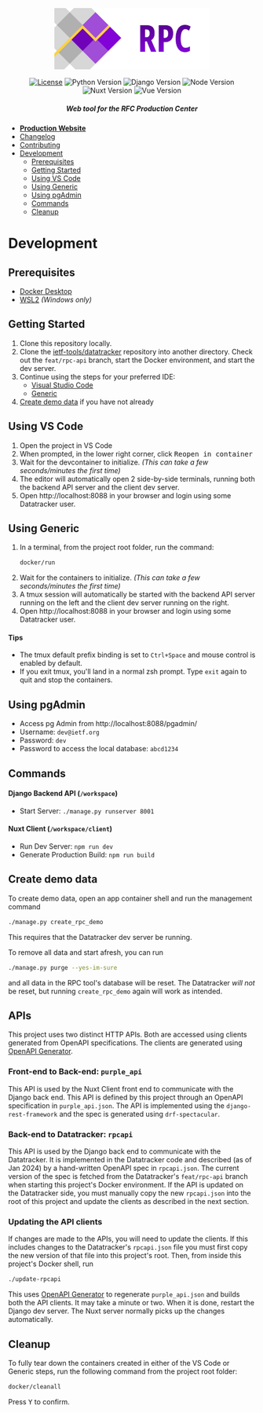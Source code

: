 <div align="center">

<img src="https://raw.githubusercontent.com/ietf-tools/common/main/assets/logos/rpc.svg" alt="RPC" height="125" />

<!-- [![Release](https://img.shields.io/github/release/ietf-tools/rpc.svg?style=flat&maxAge=300)](https://github.com/ietf-tools/rpc/releases) -->
[![License](https://img.shields.io/github/license/ietf-tools/rpc)](https://github.com/ietf-tools/rpc/blob/main/LICENSE)
![Python Version](https://img.shields.io/badge/python-3.12-blue?logo=python&logoColor=white)
![Django Version](https://img.shields.io/badge/django-5.0-teal?logo=django&logoColor=white)
![Node Version](https://img.shields.io/badge/node.js-22-green?logo=node.js&logoColor=white)
![Nuxt Version](https://img.shields.io/badge/nuxt-3-green?logo=nuxt.js&logoColor=white)
![Vue Version](https://img.shields.io/badge/vue-3-green?logo=vue.js&logoColor=white)

##### Web tool for the RFC Production Center

</div>

- [**Production Website**](https://rpc.ietf.org)
- [Changelog](https://github.com/ietf-tools/rpc/releases)
- [Contributing](https://github.com/ietf-tools/.github/blob/main/CONTRIBUTING.md)
- [Development](#development)
  - [Prerequisites](#prerequisites)
  - [Getting Started](#getting-started)
  - [Using VS Code](#using-vs-code)
  - [Using Generic](#using-generic)
  - [Using pgAdmin](#using-pgadmin)
  - [Commands](#commands)
  - [Cleanup](#cleanup)

# Development

## Prerequisites

- [Docker Desktop](https://www.docker.com/products/docker-desktop/)
- [WSL2](https://learn.microsoft.com/en-us/windows/wsl/install) *(Windows only)*

## Getting Started

1. Clone this repository locally.
2. Clone the [ietf-tools/datatracker](https://github.com/ietf-tools/datatracker) repository into another directory. Check out the `feat/rpc-api` branch, start the Docker environment, and start the dev server.
3. Continue using the steps for your preferred IDE:
   - [Visual Studio Code](#using-vs-code)
   - [Generic](#using-generic)
4. [Create demo data](#create-demo-data) if you have not already

## Using VS Code

1. Open the project in VS Code
2. When prompted, in the lower right corner, click <kbd>Reopen in container</kbd>
3. Wait for the devcontainer to initialize. *(This can take a few seconds/minutes the first time)*
4. The editor will automatically open 2 side-by-side terminals, running both the backend API server and the client dev server.
5. Open http://localhost:8088 in your browser and login using some Datatracker user.

## Using Generic

1. In a terminal, from the project root folder, run the command:
    ```sh
    docker/run
    ```
2. Wait for the containers to initialize. *(This can take a few seconds/minutes the first time)*
3. A tmux session will automatically be started with the backend API server running on the left and the client dev server running on the right.
4. Open http://localhost:8088 in your browser and login using some Datatracker user.

#### Tips

- The tmux default prefix binding is set to `Ctrl+Space` and mouse control is enabled by default.
- If you exit tmux, you'll land in a normal zsh prompt. Type `exit` again to quit and stop the containers.

## Using pgAdmin

- Access pg Admin from http://localhost:8088/pgadmin/
- Username: `dev@ietf.org`
- Password: `dev`
- Password to access the local database: `abcd1234`

## Commands

#### Django Backend API (`/workspace`)

- Start Server: `./manage.py runserver 8001`

#### Nuxt Client (`/workspace/client`)

- Run Dev Server: `npm run dev`
- Generate Production Build: `npm run build`

## Create demo data

To create demo data, open an app container shell and run the management command
```sh
./manage.py create_rpc_demo
```
This requires that the Datatracker dev server be running.

To remove all data and start afresh, you can run
```sh
./manage.py purge --yes-im-sure
```
and all data in the RPC tool's database will be reset. The Datatracker _will not_ be reset, but running `create_rpc_demo` again will work as intended.

## APIs

This project uses two distinct HTTP APIs. Both are accessed using clients generated from OpenAPI specifications. The clients are generated using [OpenAPI Generator](https://openapi-generator.tech/).

### Front-end to Back-end: `purple_api`

This API is used by the Nuxt Client front end to communicate with the Django back end. This API is defined by this project through an OpenAPI specification in `purple_api.json`. The API is implemented using the `django-rest-framework` and the spec is generated using `drf-spectacular`.

### Back-end to Datatracker: `rpcapi`

This API is used by the Django back end to communicate with the Datatracker. It is implemented in the Datatracker code and described (as of Jan 2024) by a hand-written OpenAPI spec in `rpcapi.json`. The current version of the spec is fetched from the Datatracker's `feat/rpc-api` branch when starting this project's Docker environment. If the API is updated on the Datatracker side, you must manually copy the new `rpcapi.json` into the root of this project and update the clients as described in the next section.

### Updating the API clients

If changes are made to the APIs, you will need to update the clients. If this includes changes to the Datatracker's `rpcapi.json` file you must first copy the new version of that file into this project's root. Then, from inside this project's Docker shell, run
```sh
./update-rpcapi
```
This uses [OpenAPI Generator](https://openapi-generator.tech/) to regenerate `purple_api.json` and builds both the API clients. It may take a minute or two. When it is done, restart the Django dev server. The Nuxt server normally picks up the changes automatically.

## Cleanup

To fully tear down the containers created in either of the VS Code or Generic steps, run the following command from the project root folder:
```sh
docker/cleanall
```
Press <kbd>Y</kbd> to confirm.
